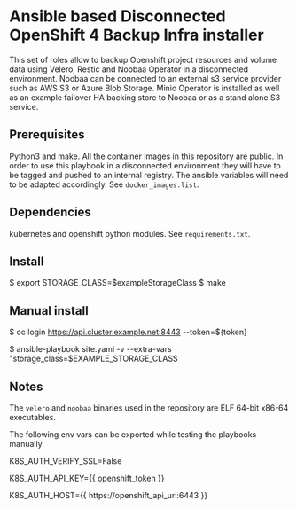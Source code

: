 # Ansible based Disconnected OpenShift 4 Backup Infra installer

This set of roles allow to backup Openshift project resources and volume data using Velero, Restic and Noobaa Operator in a disconnected environment. Noobaa can be connected to an external s3 service provider such as AWS S3 or Azure Blob Storage.
Minio Operator is installed as well as an example failover HA backing store to Noobaa or as a stand alone S3 service.

## Prerequisites
Python3 and make. All the container images in this repository are public. In order to use this playbook in a disconnected environment they will have to be tagged and pushed to an internal registry. The ansible variables will need to be adapted accordingly. See `docker_images.list`.

## Dependencies

kubernetes and openshift python modules. See `requirements.txt`.

## Install

$ export STORAGE_CLASS=$exampleStorageClass
$ make

## Manual install

$ oc login https://api.cluster.example.net:8443 --token=${token}

$ ansible-playbook site.yaml -v --extra-vars "storage_class=$EXAMPLE_STORAGE_CLASS


## Notes

The `velero` and `noobaa` binaries used in the repository are ELF 64-bit x86-64 executables.

The following env vars can be exported while testing the playbooks manually.

K8S_AUTH_VERIFY_SSL=False

K8S_AUTH_API_KEY={{ openshift_token }}

K8S_AUTH_HOST={{ https://openshift_api_url:6443 }}
